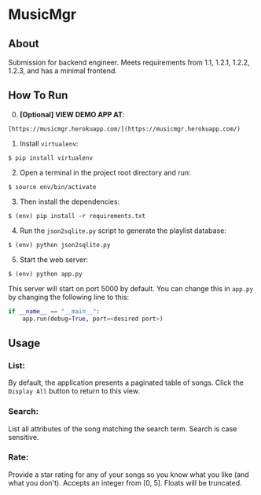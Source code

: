 # MusicMgr

## About
Submission for backend engineer. Meets requirements from 1.1, 1.2.1, 1.2.2, 1.2.3, and has a minimal frontend.

## How To Run
0. **[Optional] VIEW DEMO APP AT**:
```
[https://musicmgr.herokuapp.com/](https://musicmgr.herokuapp.com/)
```

1. Install `virtualenv`:
```
$ pip install virtualenv
```

2. Open a terminal in the project root directory and run:
```
$ source env/bin/activate
```

3. Then install the dependencies:
```
$ (env) pip install -r requirements.txt
```

4. Run the `json2sqlite.py` script to generate the playlist database:
```
$ (env) python json2sqlite.py
```

5. Start the web server:
```
$ (env) python app.py
```

This server will start on port 5000 by default. You can change this in `app.py` by changing the following line to this:

```python
if __name__ == "__main__":
    app.run(debug=True, port=<desired port>)
```

## Usage

### List:
By default, the application presents a paginated table of songs.
Click the `Display All` button to return to this view.

### Search:
List all attributes of the song matching the search term.
Search is case sensitive.

### Rate:
Provide a star rating for any of your songs so you know what you like (and what you don't).
Accepts an integer from [0, 5].
Floats will be truncated.